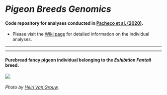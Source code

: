# _Pigeon Breeds Genomics_

#### Code repository for analyses conducted in [Pacheco et al. (2020)](https://academic.oup.com/gbe/article/12/3/136/5735467).

- Please visit the [Wiki page](https://github.com/layka-pacheco/PigeonBreedsGenomics/wiki) for detailed information on the individual analyses.
***
***

#### Purebread fancy pigeon individual belonging to the _Exhibition Fantail_ breed.
![](https://github.com/layka-pacheco/PigeonBreedsGenomics/blob/main/PBG--Pipeline/PBG--GitHubAuxiliaryFiles/PBG--RepositoryImage.jpg)
###### Photo by [Hein Van Grouw](https://www.nhm.ac.uk/our-science/departments-and-staff/staff-directory/hein-van%20grouw.html).
